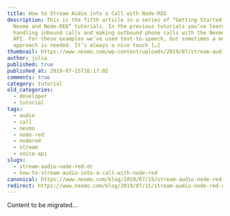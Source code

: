 ```yaml
---
title: How to Stream Audio into a Call with Node-RED
description: This is the fifth article in a series of “Getting Started with
  Nexmo and Node-RED” tutorials. In the previous tutorials you’ve learnt about
  handling inbound calls and making outbound phone calls with the Nexmo Voice
  API. For these examples we’ve used text-to-speech, but sometimes a more human
  approach is needed. It’s always a nice touch […]
thumbnail: https://www.nexmo.com/wp-content/uploads/2019/07/stream-audio-featured-image.png
author: julia
published: true
published_at: 2019-07-15T16:17:02
comments: true
category: tutorial
old_categories:
  - developer
  - tutorial
tags:
  - audio
  - call
  - nexmo
  - node-red
  - nodered
  - stream
  - voice-api
slugs:
  - stream-audio-node-red-dr
  - how-to-stream-audio-into-a-call-with-node-red
canonical: https://www.nexmo.com/blog/2019/07/15/stream-audio-node-red-dr
redirect: https://www.nexmo.com/blog/2019/07/15/stream-audio-node-red-dr
---
```

Content to be migrated...
